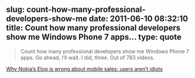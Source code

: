slug: count-how-many-professional-developers-show-me
date: 2011-06-10 08:32:10
title: Count how many professional developers show me Windows Phone 7 apps...
type: quote
---

> Count how many professional developers show me Windows Phone 7 apps. Go ahead, I’ll wait. I did, three. Out of 783 videos.

[Why Nokia’s Elop is wrong about mobile sales: users aren’t idiots](http://scobleizer.com/2011/06/09/why-nokias-elop-is-wrong-about-mobile-sales-users-arent-idiots/)
